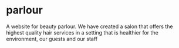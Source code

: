 # parlour
A website for beauty parlour. We have created a salon that offers the highest quality hair services in a setting that is healthier for the environment, our guests and our staff
